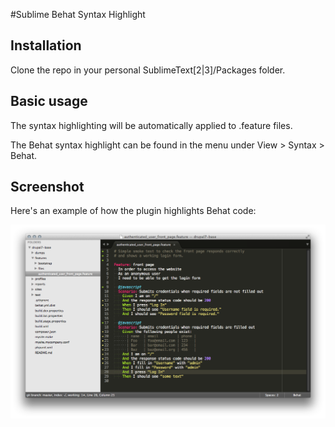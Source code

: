 #Sublime Behat Syntax Highlight

## Installation

Clone the repo in your personal SublimeText[2|3]/Packages folder.

## Basic usage

The syntax highlighting will be automatically applied to .feature files.

The Behat syntax highlight can be found in the menu under View > Syntax > Behat.

## Screenshot

Here's an example of how the plugin highlights Behat code:

![Behat Feature Highlighting](screenshot.png)
